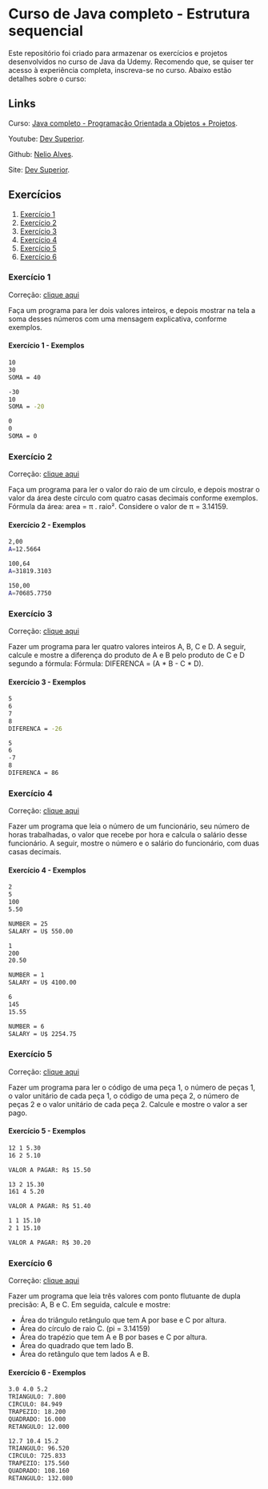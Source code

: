 # Curso de Java completo - Estrutura sequencial

Este repositório foi criado para armazenar os exercícios e projetos desenvolvidos no curso de Java da Udemy. Recomendo que, se quiser ter acesso à experiência completa, inscreva-se no curso. Abaixo estão detalhes sobre o curso:

## Links

Curso: [Java completo - Programação Orientada a Objetos + Projetos](https://www.udemy.com/course/java-curso-completo/).

Youtube: [Dev Superior](https://www.youtube.com/@DevSuperior).

Github: [Nelio Alves](https://github.com/acenelio).

Site: [Dev Superior](https://devsuperior.com.br).

## Exercícios

1. [Exercício 1](#exercício-1)
1. [Exercício 2](#exercício-2)
1. [Exercício 3](#exercício-3)
1. [Exercício 4](#exercício-4)
1. [Exercício 5](#exercício-5)
1. [Exercício 6](#exercício-6)

### Exercício 1

Correção: [clique aqui](https://github.com/acenelio/nivelamento-java/blob/master/src/uri1003.java)

Faça um programa para ler dois valores inteiros, e depois mostrar na tela a soma desses números com uma mensagem explicativa, conforme exemplos.

#### Exercício 1 - Exemplos

```bash
10
30
SOMA = 40
```

```bash
-30
10
SOMA = -20
```

```bash
0
0
SOMA = 0
```

### Exercício 2

Correção: [clique aqui](https://github.com/acenelio/nivelamento-java/blob/master/src/uri1002.java)

Faça um programa para ler o valor do raio de um círculo, e depois mostrar o valor da área deste círculo com quatro casas decimais conforme exemplos. Fórmula da área: area = π . raio². Considere o valor de π = 3.14159.

#### Exercício 2 - Exemplos

```bash
2,00
A=12.5664
```

```bash
100,64
A=31819.3103
```

```bash
150,00
A=70685.7750
```

### Exercício 3

Correção: [clique aqui](https://github.com/acenelio/nivelamento-java/blob/master/src/uri1007.java)

Fazer um programa para ler quatro valores inteiros A, B, C e D. A seguir, calcule e mostre a diferença do produto de A e B pelo produto de C e D segundo a fórmula: Fórmula: DIFERENCA = (A \* B - C \* D).

#### Exercício 3 - Exemplos

```bash
5
6
7
8
DIFERENCA = -26
```

```bash
5
6
-7
8
DIFERENCA = 86
```

### Exercício 4

Correção: [clique aqui](https://github.com/acenelio/nivelamento-java/blob/master/src/uri1008.java)

Fazer um programa que leia o número de um funcionário, seu número de horas trabalhadas, o valor que recebe por hora e calcula o salário desse funcionário. A seguir, mostre o número e o salário do funcionário, com duas casas decimais.

#### Exercício 4 - Exemplos

```bash
2
5
100
5.50

NUMBER = 25
SALARY = U$ 550.00
```

```bash
1
200
20.50

NUMBER = 1
SALARY = U$ 4100.00
```

```bash
6
145
15.55

NUMBER = 6
SALARY = U$ 2254.75
```

### Exercício 5

Correção: [clique aqui](https://github.com/acenelio/nivelamento-java/blob/master/src/uri1010.java)

Fazer um programa para ler o código de uma peça 1, o número de peças 1, o valor unitário de cada peça 1, o código de uma peça 2, o número de peças 2 e o valor unitário de cada peça 2. Calcule e mostre o valor a ser pago.

#### Exercício 5 - Exemplos

```bash
12 1 5.30
16 2 5.10

VALOR A PAGAR: R$ 15.50
```

```bash
13 2 15.30
161 4 5.20

VALOR A PAGAR: R$ 51.40
```

```bash
1 1 15.10
2 1 15.10

VALOR A PAGAR: R$ 30.20
```

### Exercício 6

Correção: [clique aqui](https://github.com/acenelio/nivelamento-java/blob/master/src/uri1012.java)

Fazer um programa que leia três valores com ponto flutuante de dupla precisão: A, B e C. Em seguida, calcule e mostre:

- Área do triângulo retângulo que tem A por base e C por altura.
- Área do círculo de raio C. (pi = 3.14159)
- Área do trapézio que tem A e B por bases e C por altura.
- Área do quadrado que tem lado B.
- Área do retângulo que tem lados A e B.

#### Exercício 6 - Exemplos

```bash
3.0 4.0 5.2
TRIANGULO: 7.800
CIRCULO: 84.949
TRAPEZIO: 18.200
QUADRADO: 16.000
RETANGULO: 12.000 
```

```bash
12.7 10.4 15.2
TRIANGULO: 96.520
CIRCULO: 725.833
TRAPEZIO: 175.560
QUADRADO: 108.160
RETANGULO: 132.080 
```
